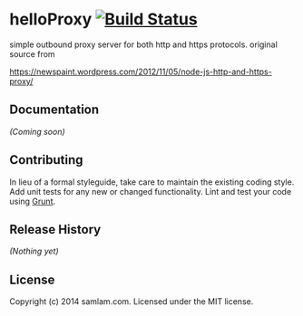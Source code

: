 # helloProxy [![Build Status](https://travis-ci.org/samlam/helloProxy.png?branch=master)](https://travis-ci.org/samlam/helloProxy)

simple outbound proxy server for both http and https protocols. original source from


https://newspaint.wordpress.com/2012/11/05/node-js-http-and-https-proxy/


## Documentation
_(Coming soon)_

## Contributing
In lieu of a formal styleguide, take care to maintain the existing coding style. Add unit tests for any new or changed functionality. Lint and test your code using [Grunt](http://gruntjs.com/).

## Release History
_(Nothing yet)_

## License
Copyright (c) 2014 samlam.com. Licensed under the MIT license.


